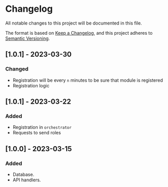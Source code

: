 # Changelog

All notable changes to this project will be documented in this file.

The format is based on [Keep a Changelog](https://keepachangelog.com/en/1.0.0/),
and this project adheres to [Semantic Versioning](https://semver.org/spec/v2.0.0.html).


## [1.0.1] - 2023-03-30

### Changed

- Registration will be every `n` minutes to be sure that module is registered
- Registration logic

## [1.0.1] - 2023-03-22

### Added

- Registration in `orchestrator`
- Requests to send roles

## [1.0.0] - 2023-03-15

### Added

- Database.
- API handlers.


